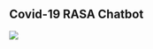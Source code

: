 ## Covid-19 RASA Chatbot

<img src="https://github.com/ankithans/Covid-19-Tracker/blob/master/mockup/COVID.PNG" >
